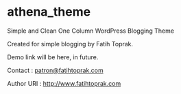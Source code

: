 athena_theme
============

Simple and Clean One Column WordPress Blogging Theme

Created for simple blogging by Fatih Toprak. 

Demo link will be here, in future.

Contact : patron@fatihtoprak.com

Author URI : http://www.fatihtoprak.com

